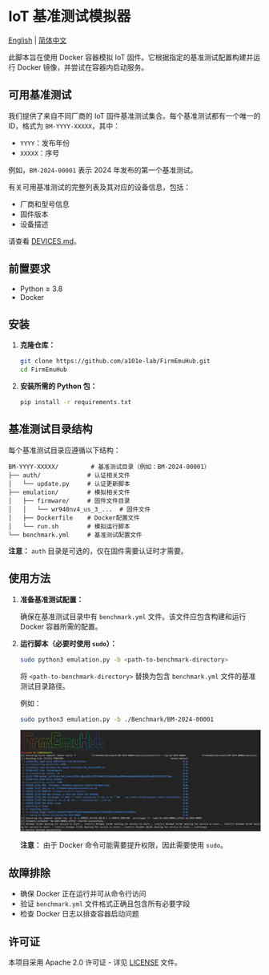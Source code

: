 # IoT 基准测试模拟器

[English](../README.md) | [简体中文](README_zh.md)

此脚本旨在使用 Docker 容器模拟 IoT 固件。它根据指定的基准测试配置构建并运行 Docker 镜像，并尝试在容器内启动服务。

## 可用基准测试

我们提供了来自不同厂商的 IoT 固件基准测试集合。每个基准测试都有一个唯一的 ID，格式为 `BM-YYYY-XXXXX`，其中：
- `YYYY`：发布年份
- `XXXXX`：序号

例如，`BM-2024-00001` 表示 2024 年发布的第一个基准测试。

有关可用基准测试的完整列表及其对应的设备信息，包括：
- 厂商和型号信息
- 固件版本
- 设备描述

请查看 [DEVICES.md](../DEVICES.md)。

## 前置要求

- Python $\geq$ 3.8
- Docker

## 安装

1. **克隆仓库：**

   ```bash
   git clone https://github.com/a101e-lab/FirmEmuHub.git
   cd FirmEmuHub
   ```

2. **安装所需的 Python 包：**

   ```bash
   pip install -r requirements.txt
   ```

## 基准测试目录结构

每个基准测试目录应遵循以下结构：

```
BM-YYYY-XXXXX/         # 基准测试目录（例如：BM-2024-00001）
├── auth/             # 认证相关文件
│   └── update.py     # 认证更新脚本
├── emulation/        # 模拟相关文件
│   ├── firmware/     # 固件文件目录
│   │   └── wr940nv4_us_3_...  # 固件文件
│   ├── Dockerfile    # Docker配置文件
│   └── run.sh        # 模拟运行脚本
└── benchmark.yml     # 基准测试配置文件
```

**注意：** `auth` 目录是可选的，仅在固件需要认证时才需要。

## 使用方法

1. **准备基准测试配置：**

   确保在基准测试目录中有 `benchmark.yml` 文件。该文件应包含构建和运行 Docker 容器所需的配置。

2. **运行脚本（必要时使用 `sudo`）：**

   ```bash
   sudo python3 emulation.py -b <path-to-benchmark-directory>
   ```

   将 `<path-to-benchmark-directory>` 替换为包含 `benchmark.yml` 文件的基准测试目录路径。

   例如：

   ```bash
   sudo python3 emulation.py -b ./Benchmark/BM-2024-00001
   ```

   ![alt text](../images/emulation-result.png)

   **注意：** 由于 Docker 命令可能需要提升权限，因此需要使用 `sudo`。

## 故障排除

- 确保 Docker 正在运行并可从命令行访问
- 验证 `benchmark.yml` 文件格式正确且包含所有必要字段
- 检查 Docker 日志以排查容器启动问题

## 许可证

本项目采用 Apache 2.0 许可证 - 详见 [LICENSE](../LICENSE) 文件。